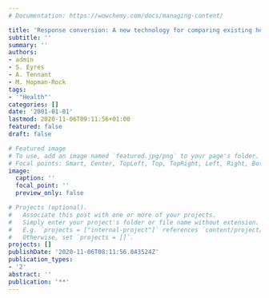 ```yaml
---
# Documentation: https://wowchemy.com/docs/managing-content/

title: 'Response conversion: A new technology for comparing existing health information'
subtitle: ''
summary: ''
authors:
- admin
- S. Eyres
- A. Tennant
- M. Hopman-Rock
tags:
- '"Health"'
categories: []
date: '2001-01-01'
lastmod: 2020-11-06T09:11:56+01:00
featured: false
draft: false

# Featured image
# To use, add an image named `featured.jpg/png` to your page's folder.
# Focal points: Smart, Center, TopLeft, Top, TopRight, Left, Right, BottomLeft, Bottom, BottomRight.
image:
  caption: ''
  focal_point: ''
  preview_only: false

# Projects (optional).
#   Associate this post with one or more of your projects.
#   Simply enter your project's folder or file name without extension.
#   E.g. `projects = ["internal-project"]` references `content/project/deep-learning/index.md`.
#   Otherwise, set `projects = []`.
projects: []
publishDate: '2020-11-06T08:11:56.043524Z'
publication_types:
- '2'
abstract: ''
publication: '**'
---
```

